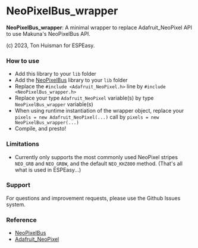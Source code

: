 # NeoPixelBus_wrapper

**NeoPixelBus_wrapper**: A minimal wrapper to replace Adafruit_NeoPixel API to use Makuna's NeoPixelBus API.

(c) 2023, Ton Huisman for ESPEasy.

### How to use

- Add this library to your `lib` folder
- Add the [NeoPixelBus](https://github.com/Makuna/NeoPixelBus) library to your `lib` folder
- Replace the `#include <Adafruit_NeoPixel.h>` line by `#include <NeoPixelBus_wrapper.h>`
- Replace your type `Adafruit_NeoPixel` variable(s) by type `NeoPixelBus_wrapper` variable(s)
- When using runtime instantiation of the wrapper object, replace your `pixels = new Adafruit_NeoPixel(...)` call by `pixels = new NeoPixelBus_wrapper(...)`
- Compile, and presto!

### Limitations

- Currently only supports the most commonly used NeoPixel stripes `NEO_GRB` and `NEO_GRBW`, and the default `NEO_KHZ800` method. (That's all what is used in ESPEasy...)

### Support

For questions and improvement requests, please use the Github Issues system.

### Reference

- [NeoPixelBus](https://github.com/Makuna/NeoPixelBus)
- [Adafruit_NeoPixel](https://github.com/adafruit/Adafruit_NeoPixel)